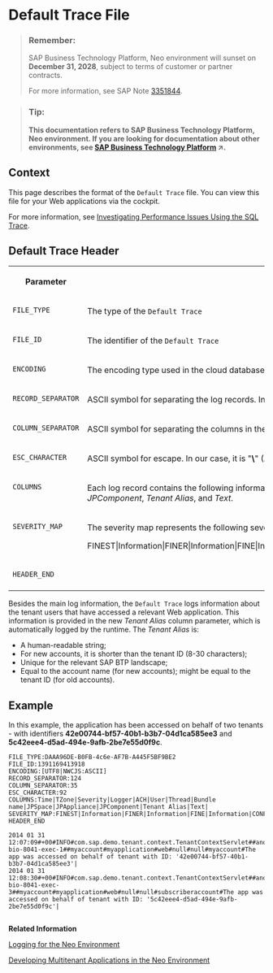 <!-- copy4dce1922338947028ddc145fc8fddb37 -->

# Default Trace File

> ### Remember:  
> SAP Business Technology Platform, Neo environment will sunset on **December 31, 2028**, subject to terms of customer or partner contracts.
> 
> For more information, see SAP Note [3351844](https://me.sap.com/notes/3351844).

> ### Tip:  
> **This documentation refers to SAP Business Technology Platform, Neo environment. If you are looking for documentation about other environments, see [SAP Business Technology Platform](https://help.sap.com/viewer/65de2977205c403bbc107264b8eccf4b/Cloud/en-US/6a2c1ab5a31b4ed9a2ce17a5329e1dd8.html "SAP Business Technology Platform (SAP BTP) is an integrated offering comprised of four technology portfolios: database and data management, application development and integration, analytics, and intelligent technologies. The platform offers users the ability to turn data into business value, compose end-to-end business processes, and build and extend SAP applications quickly.") :arrow_upper_right:.**



## Context

This page describes the format of the `Default Trace` file. You can view this file for your Web applications via the cockpit.

For more information, see [Investigating Performance Issues Using the SQL Trace](../30-development-neo/investigating-performance-issues-using-the-sql-trace-e820e18.md).



## Default Trace Header


<table>
<tr>
<th valign="top">

Parameter

</th>
<th valign="top">

Description

</th>
</tr>
<tr>
<td valign="top">

`FILE_TYPE`

</td>
<td valign="top">

The type of the `Default Trace`

</td>
</tr>
<tr>
<td valign="top">

`FILE_ID`

</td>
<td valign="top">

The identifier of the `Default Trace`

</td>
</tr>
<tr>
<td valign="top">

`ENCODING`

</td>
<td valign="top">

The encoding type used in the cloud database

</td>
</tr>
<tr>
<td valign="top">

`RECORD_SEPARATOR`

</td>
<td valign="top">

ASCII symbol for separating the log records. In our case, it is "**|**" \(ASCII code: **124**\)

</td>
</tr>
<tr>
<td valign="top">

`COLUMN_SEPARATOR`

</td>
<td valign="top">

ASCII symbol for separating the columns in the `Default Trace`. In our case, it is "**\#**" \(ASCII code: **35**\)

</td>
</tr>
<tr>
<td valign="top">

`ESC_CHARACTER`

</td>
<td valign="top">

ASCII symbol for escape. In our case, it is "**\\**" \(ASCII code: **92**\)

</td>
</tr>
<tr>
<td valign="top">

`COLUMNS`

</td>
<td valign="top">

Each log record contains the following information in the order displayed in the log file header: *Time*, *TZone*, *Severity*, *Logger*, *ACH*, *User*, *Thread*, *Bundle name*, *JPSpace*, *JPAppliance*, *JPComponent*, *Tenant Alias*, and *Text*.

</td>
</tr>
<tr>
<td valign="top">

`SEVERITY_MAP`

</td>
<td valign="top">

The severity map represents the following severity levels order:

FINEST|Information|FINER|Information|FINE|Information|CONFIG|Information|DEBUG|Information|PATH|Information|INFO|Information|WARNING|Warning|ERROR|Error|SEVERE|Error|FATAL|Error

</td>
</tr>
<tr>
<td valign="top">

`HEADER_END`

</td>
<td valign="top">

 

</td>
</tr>
</table>

Besides the main log information, the `Default Trace` logs information about the tenant users that have accessed a relevant Web application. This information is provided in the new *Tenant Alias* column parameter, which is automatically logged by the runtime. The *Tenant Alias* is:

-   A human-readable string;
-   For new accounts, it is shorter than the tenant ID \(8-30 characters\);
-   Unique for the relevant SAP BTP landscape;
-   Equal to the account name \(for new accounts\); might be equal to the tenant ID \(for old accounts\).



## Example

In this example, the application has been accessed on behalf of two tenants - with identifiers **42e00744-bf57-40b1-b3b7-04d1ca585ee3** and **5c42eee4-d5ad-494e-9afb-2be7e55d0f9c**.

```
FILE_TYPE:DAAA96DE-B0FB-4c6e-AF7B-A445F5BF9BE2
FILE_ID:1391169413918
ENCODING:[UTF8|NWCJS:ASCII]
RECORD_SEPARATOR:124
COLUMN_SEPARATOR:35
ESC_CHARACTER:92
COLUMNS:Time|TZone|Severity|Logger|ACH|User|Thread|Bundle name|JPSpace|JPAppliance|JPComponent|Tenant Alias|Text|
SEVERITY_MAP:FINEST|Information|FINER|Information|FINE|Information|CONFIG|Information|DEBUG|Information|PATH|Information|INFO|Information|WARNING|Warning|ERROR|Error|SEVERE|Error|FATAL|Error
HEADER_END

2014 01 31 12:07:09#+00#INFO#com.sap.demo.tenant.context.TenantContextServlet##anonymous#http-bio-8041-exec-1##myaccount#myapplication#web#null#null#myaccount#The app was accessed on behalf of tenant with ID: '42e00744-bf57-40b1-b3b7-04d1ca585ee3'|
2014 01 31 12:08:30#+00#INFO#com.sap.demo.tenant.context.TenantContextServlet##anonymous#http-bio-8041-exec-3##myaccount#myapplication#web#null#null#subscriberaccount#The app was accessed on behalf of tenant with ID: '5c42eee4-d5ad-494e-9afb-2be7e55d0f9c'|


```

**Related Information**  


[Logging for the Neo Environment](https://help.sap.com/viewer/ee8e8a203e024bbb8c8c2d03fce527dc/Cloud/en-US/e6e8ccd3bb571014b6afdc54744eef4d.html)

[Developing Multitenant Applications in the Neo Environment](../30-development-neo/developing-multitenant-applications-in-the-neo-environment-54a7615.md "In the Neo environment of SAP BTP, you can develop and run multitenant (tenant-aware) applications. These applications run on a shared compute unit that can be used by multiple consumers (tenants). Each consumer accesses the application through a dedicated URL.")

